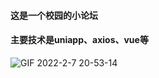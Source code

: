 #### 这是一个校园的小论坛
#### 主要技术是uniapp、axios、vue等
![GIF 2022-2-7 20-53-14](https://user-images.githubusercontent.com/75648273/152791752-6bff89ad-4e7a-474c-a754-9b70e1af32c5.gif)
